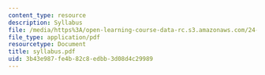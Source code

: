 ```yaml
---
content_type: resource
description: Syllabus
file: /media/https%3A/open-learning-course-data-rc.s3.amazonaws.com/24-942-grammar-of-a-less-familiar-language-spring-2003/3b43e987fe4b82c8edbb3d08d4c29989_syllabus.pdf
file_type: application/pdf
resourcetype: Document
title: syllabus.pdf
uid: 3b43e987-fe4b-82c8-edbb-3d08d4c29989
---
```

